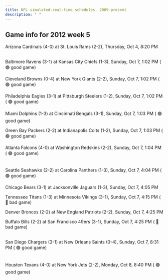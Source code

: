 ```yaml
---
title: NFL simulated-real-time schedules, 2009-present
description: " "
---
```


## Game info for 2012 week 5
Arizona Cardinals (4-0) at St. Louis Rams (2-2), Thursday, Oct 4, 8:20 PM

<br/>Baltimore Ravens (3-1) at Kansas City Chiefs (1-3), Sunday, Oct 7, 1:02 PM (	:green_circle: good game)

Cleveland Browns (0-4) at New York Giants (2-2), Sunday, Oct 7, 1:02 PM (	:green_circle: good game)

Philadelphia Eagles (3-1) at Pittsburgh Steelers (1-2), Sunday, Oct 7, 1:02 PM (	:green_circle: good game)

Miami Dolphins (1-3) at Cincinnati Bengals (3-1), Sunday, Oct 7, 1:03 PM (	:green_circle: good game)

Green Bay Packers (2-2) at Indianapolis Colts (1-2), Sunday, Oct 7, 1:03 PM (	:green_circle: good game)

Atlanta Falcons (4-0) at Washington Redskins (2-2), Sunday, Oct 7, 1:04 PM (	:green_circle: good game)

<br/>Seattle Seahawks (2-2) at Carolina Panthers (1-3), Sunday, Oct 7, 4:04 PM (	:green_circle: good game)

Chicago Bears (3-1) at Jacksonville Jaguars (1-3), Sunday, Oct 7, 4:05 PM

Tennessee Titans (1-3) at Minnesota Vikings (3-1), Sunday, Oct 7, 4:15 PM (	:red_circle: bad game)

Denver Broncos (2-2) at New England Patriots (2-2), Sunday, Oct 7, 4:25 PM

Buffalo Bills (2-2) at San Francisco 49ers (3-1), Sunday, Oct 7, 4:25 PM (	:red_circle: bad game)

<br/>San Diego Chargers (3-1) at New Orleans Saints (0-4), Sunday, Oct 7, 8:31 PM (	:green_circle: good game)

<br/>Houston Texans (4-0) at New York Jets (2-2), Monday, Oct 8, 8:40 PM (	:green_circle: good game)

